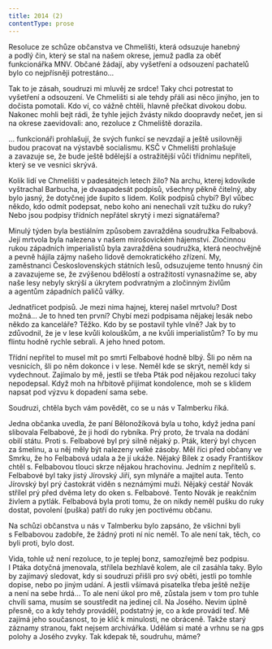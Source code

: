 ```yaml
---
title: 2014 (2)
contentType: prose
---
```


Resoluce ze schůze občanstva ve Chmelišti, která odsuzuje hanebný a podlý čin, který se stal na našem okrese, jemuž padla za oběť funkcionářka MNV. Občané žádají, aby vyšetření a odsouzení pachatelů bylo co nejpřísněji potrestáno…

Tak to je zásah, soudruzi mi mluvěj ze srdce! Taky chci potrestat to vyšetření a odsouzení. Ve Chmelišti si ale tehdy přáli asi něco jinýho, jen to dočista pomotali. Kdo ví, co vážně chtěli, hlavně pře­čkat divokou dobu. Nakonec mohli bejt rádi, že tyhle jejich žvásty nikdo doopravdy nečet, jen si na okrese zaevidovali: ano, rezoluce z Chmeliště dorazila.

… funkcionáři prohlašují, že svých funkcí se nevzdají a ještě usilovněji budou pracovat na výstavbě socialismu. KSČ v Chmelišti prohlašuje a zavazuje se, že bude ještě bdělejší a ostražitější vůči třídnímu nepříteli, který se ve vesnici skrývá.

Kolik lidí ve Chmelišti v padesátejch letech žilo? Na archu, kterej kdovíkde vyštrachal Barbucha, je dvaapadesát podpisů, všechny pěkně čitelný, aby bylo jasný, že dotyčnej jde šupito s lidem. Kolik podpisů chybí? Byl vůbec někdo, kdo odmít podepsat, nebo koho ani nenechali vzít tužku do ruky? Nebo jsou podpisy třídních nepřátel skrytý i mezi signatářema?

Minulý týden byla bestiálním způsobem zavražděna soudružka Felbabová. Její mrtvola byla nalezena v našem mirošovickém hájemství. Zločinnou rukou západních imperialistů byla zavražděna soudružka, která neochvějně a pevně hájila zájmy našeho lidově demokratického zřízení. My, zaměstnanci Československých státních lesů, odsuzujeme tento hnusný čin a zavazujeme se, že zvýšenou bdělostí a ostražitostí vynasnažíme se, aby naše lesy nebyly skrýší a úkrytem podvratným a zločinným živlům a agentům západních paličů války.

Jednatřicet podpisů. Je mezi nima hajnej, kterej našel mrtvolu? Dost možná… Je to hned ten první? Chybí mezi podpisama nějakej lesák nebo někdo za kanceláře? Těžko. Kdo by se postavil tyhle vlně? Jak by to zdůvodnil, že je v lese kvůli kolouškům, a ne kvůli imperialistům? To by mu flintu hodně rychle sebrali. A jeho hned potom.

Třídní nepřítel to musel mít po smrti Felbabové hodně blbý. Šli po něm na vesnicích, šli po něm dokonce i v lese. Neměl kde se skrýt, neměl kdy si vydechnout. Zajímalo by mě, jestli se třeba Pták pod nějakou rezoluci taky nepodepsal. Když moh na hřbitově přijímat kondolence, moh se s klidem napsat pod výzvu k dopadení sama sebe.

Soudruzi, chtěla bych vám povědět, co se u nás v Talmberku říká.

Jedna občanka uvedla, že paní Bělonožíková byla u toho, když jedna paní slibovala Felbabové, že ji hodí do rybníka. Prý proto, že trvala na dodání obilí státu. Proti s. Felbabové byl prý silně nějaký p. Pták, který byl chycen za šmelinu, a u něj měly být nalezeny velké zásoby. Měl říci před občany ve Smrku, že ho Felbabová udala a že jí ukáže. Nějaký Bílek z osady Františkov chtěl s. Felbabovou tlouci skrze nějakou hrachovinu. Jedním z nepřítelů s. Felbabové byl taky jistý Jírovský Jiří, syn mlynáře a majitel auta. Tento Jírovský byl prý častokrát viděn s neznámými muži. Nějaký cestář Novák střílel prý před dvěma lety do oken s. Felbabové. Tento Novák je reakčním živlem a pytlák. Felbabová byla proti tomu, že on nikdy neměl pušku do ruky dostat, povolení (puška) patří do ruky jen poctivému občanu.

Na schůzi občanstva u nás v Talmberku bylo zapsáno, že všichni byli s Felbabovou zadobře, že žádný proti ní nic neměl. To ale není tak, těch, co byli proti, bylo dost.

Vida, tohle už není rezoluce, to je teplej bonz, samozřejmě bez podpisu. I Ptáka dotyčná jmenovala, střílela bezhlavě kolem, ale cíl zasáhla taky. Bylo by zajímavý sledovat, kdy si soudruzi přišli pro svý oběti, jestli po tomhle dopise, nebo po jiným udání. A jestli všímavá pisatelka třeba ještě nežije a není na sebe hrdá… To ale není úkol pro mě, zůstala jsem v tom pro tuhle chvíli sama, musím se soustředit na jedinej cíl. Na Josého. Nevim úplně přesně, co a kdy tehdy prováděl, podstatný je, co a kde provádí teď. Mě zajímá jeho současnost, to je klíč k minulosti, ne obráceně. Takže starý záznamy stranou, fakt nejsem archivářka. Udělám si maté a vrhnu se na gps polohy a Josého zvyky. Tak kdepak tě, soudruhu, máme?
